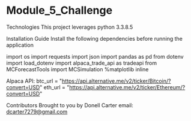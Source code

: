 # Module_5_Challenge

Technologies
This project leverages python 3.3.8.5

Installation Guide
Install the following dependencies before running the application

import os
import requests
import json
import pandas as pd
from dotenv import load_dotenv
import alpaca_trade_api as tradeapi
from MCForecastTools import MCSimulation
%matplotlib inline

Alpaca API:
btc_url = "https://api.alternative.me/v2/ticker/Bitcoin/?convert=USD"
eth_url = "https://api.alternative.me/v2/ticker/Ethereum/?convert=USD"


Contributors
Brought to you by Donell Carter email: dcarter7279@gmail.com



